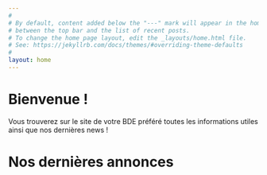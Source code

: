 ```yaml
---
#
# By default, content added below the "---" mark will appear in the home page
# between the top bar and the list of recent posts.
# To change the home page layout, edit the _layouts/home.html file.
# See: https://jekyllrb.com/docs/themes/#overriding-theme-defaults
#
layout: home
---
```


# Bienvenue !

Vous trouverez sur le site de votre BDE préféré toutes les informations utiles ainsi que nos dernières news !


# Nos dernières annonces